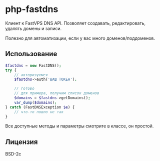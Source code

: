 # php-fastdns

Клиент к FastVPS DNS API. Позволяет создавать, редактировать, удалять домены и записи.

Полезно для автоматизации, если у вас много доменов/поддоменов.

## Использование

```php
$fastdns = new FastDNS();
try {
	// авторизуемся
	$fastdns->auth('ВАШ ТОКЕН');

	// готово
	// для примера, получим список доменов
	$domains = $fastdns->getDomains();
	var_dump($domains);
} catch (FastDNSException $e) {
	// что-то пошло не так
}
```

Все доступные методы и параметры смотрите в классе, он простой.

## Лицензия

BSD-2c
